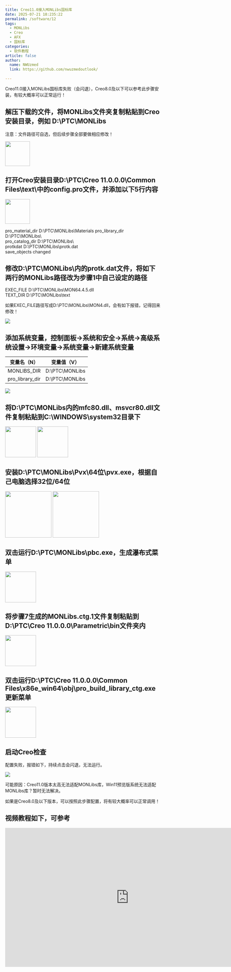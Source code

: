 ```yaml
---
title: Creo11.0接入MONLibs国标库
date: 2025-07-21 18:235:22
permalink: /software/12
tags: 
  - MONLibs
  - Creo
  - AFX
  - 国标库
categories: 
  - 软件教程
article: false
author: 
  name: NWUzmed
  link: https://github.com/nwuzmedoutlook/
  
---
```


Creo11.0接入MONLibs国标库失败（会闪退），Creo8.0及以下可以参考此步骤安装，有较大概率可以正常运行！

<!-- more -->


## 解压下载的文件，将MONLibs文件夹复制粘贴到Creo安装目录，例如 D:\PTC\MONLibs

注意：文件路径可自选，但后续步骤全部要做相应修改！

<img src="https://cdn.jsdelivr.net/gh/nwuzmedoutlook/picture-bed/nwuzmed/20250723102155.png" height=80/>

## 打开Creo安装目录D:\PTC\Creo 11.0.0.0\Common Files\text\中的config.pro文件，并添加以下5行内容

<img src="https://cdn.jsdelivr.net/gh/nwuzmedoutlook/picture-bed/nwuzmed/20250723102327.png" width=80/>

pro_material_dir      D:\PTC\MONLibs\Materials
pro_library_dir         D:\PTC\MONLibs\    
pro_catalog_dir       D:\PTC\MONLibs\    
protkdat                  D:\PTC\MONLibs\protk.dat    
save_objects            changed

## 修改D:\PTC\MONLibs\内的protk.dat文件，将如下两行的MONLibs路径改为步骤1中自己设定的路径

EXEC_FILE      D:\PTC\MONLibs\MON64.4.5.dll   
TEXT_DIR       D:\PTC\MONLibs\text

如果EXEC_FILE路径写成D:\PTC\MONLibs\MON4.dll，会有如下报错，记得回来修改！

<img src="https://cdn.jsdelivr.net/gh/nwuzmedoutlook/picture-bed/nwuzmed/20250723104540.png"/>

## 添加系统变量，控制面板→系统和安全→系统→高级系统设置→环境变量→系统变量→新建系统变量

|  变量名（N）     | 变量值（V）     |
|  ----           | ----           |
| MONLIBS_DIR     | D:\PTC\MONLibs |
| pro_library_dir | D:\PTC\MONLibs |

<img src="https://cdn.jsdelivr.net/gh/nwuzmedoutlook/picture-bed/nwuzmed/20250723102928.png"/>

## 将D:\PTC\MONLibs内的mfc80.dll、msvcr80.dll文件复制粘贴到C:\WINDOWS\system32目录下

<img src="https://cdn.jsdelivr.net/gh/nwuzmedoutlook/picture-bed/nwuzmed/20250723103003.png" height=100/>
<img src="https://cdn.jsdelivr.net/gh/nwuzmedoutlook/picture-bed/nwuzmed/20250723103014.png" height=100/>

## 安装D:\PTC\MONLibs\Pvx\64位\pvx.exe，根据自己电脑选择32位/64位

<img src="https://cdn.jsdelivr.net/gh/nwuzmedoutlook/picture-bed/nwuzmed/20250723103441.png" height=150/>
<img src="https://cdn.jsdelivr.net/gh/nwuzmedoutlook/picture-bed/nwuzmed/20250723103523.png" height=150/>

## 双击运行D:\PTC\MONLibs\pbc.exe，生成瀑布式菜单

<img src="https://cdn.jsdelivr.net/gh/nwuzmedoutlook/picture-bed/nwuzmed/20250723103627.png" height=100/>

## 将步骤7生成的MONLibs.ctg.1文件复制粘贴到D:\PTC\Creo 11.0.0.0\Parametric\bin文件夹内

<img src="https://cdn.jsdelivr.net/gh/nwuzmedoutlook/picture-bed/nwuzmed/20250723103714.png" height=100/>

## 双击运行D:\PTC\Creo 11.0.0.0\Common Files\x86e_win64\obj\pro_build_library_ctg.exe更新菜单

<img src="https://cdn.jsdelivr.net/gh/nwuzmedoutlook/picture-bed/nwuzmed/20250723103819.png" height=100/>

## 启动Creo检查

配置失败，报错如下，持续点击会闪退，无法运行。

<img src="https://cdn.jsdelivr.net/gh/nwuzmedoutlook/picture-bed/nwuzmed/20250723104821.png"/>

可能原因：Creo11.0版本太高无法适配MONLibs库，Win11预览版系统无法适配MONLibs库？暂时无法解决。

如果是Creo8.0及以下版本，可以按照此步骤配置，将有较大概率可以正常调用！

## 视频教程如下，可参考

<iframe 
    height=450 
    width=800 
    src="https://www.bilibili.com/video/BV1LCgczuEuz/?share_source=copy_web&vd_source=e86ac2edaff489dcdc902166a01bae39" 
    frameborder=0 
    allowfullscreen>
</iframe>
